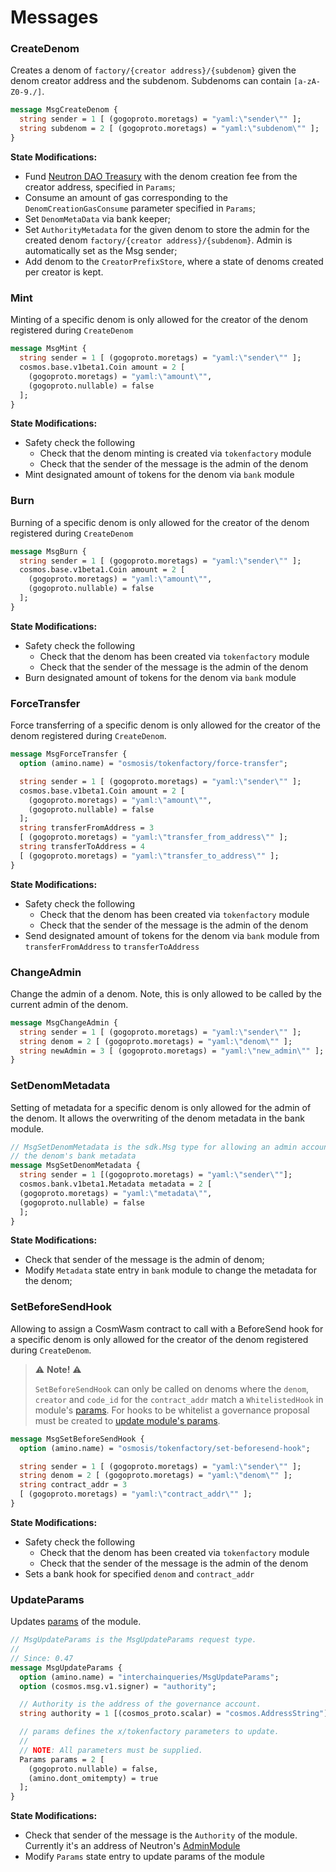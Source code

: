 # Messages

### CreateDenom
Creates a denom of `factory/{creator address}/{subdenom}` given the denom creator address and the subdenom. Subdenoms can contain `[a-zA-Z0-9./]`.
```protobuf
message MsgCreateDenom {
  string sender = 1 [ (gogoproto.moretags) = "yaml:\"sender\"" ];
  string subdenom = 2 [ (gogoproto.moretags) = "yaml:\"subdenom\"" ];
}
```

**State Modifications:**
- Fund [Neutron DAO Treasury](/neutron/dao/overview) with the denom creation fee from the creator address, specified in `Params`;
- Consume an amount of gas corresponding to the `DenomCreationGasConsume` parameter specified in `Params`;
- Set `DenomMetaData` via bank keeper;
- Set `AuthorityMetadata` for the given denom to store the admin for the created denom `factory/{creator address}/{subdenom}`. Admin is automatically set as the Msg sender;
- Add denom to the `CreatorPrefixStore`, where a state of denoms created per creator is kept.

### Mint
Minting of a specific denom is only allowed for the creator of the denom registered during `CreateDenom`
```protobuf
message MsgMint {
  string sender = 1 [ (gogoproto.moretags) = "yaml:\"sender\"" ];
  cosmos.base.v1beta1.Coin amount = 2 [
    (gogoproto.moretags) = "yaml:\"amount\"",
    (gogoproto.nullable) = false
  ];
}
```

**State Modifications:**
- Safety check the following
  - Check that the denom minting is created via `tokenfactory` module
  - Check that the sender of the message is the admin of the denom
- Mint designated amount of tokens for the denom via `bank` module



### Burn
Burning of a specific denom is only allowed for the creator of the denom registered during `CreateDenom`
```protobuf
message MsgBurn {
  string sender = 1 [ (gogoproto.moretags) = "yaml:\"sender\"" ];
  cosmos.base.v1beta1.Coin amount = 2 [
    (gogoproto.moretags) = "yaml:\"amount\"",
    (gogoproto.nullable) = false
  ];
}
```

**State Modifications:**
- Safety check the following
  - Check that the denom has been created via `tokenfactory` module
  - Check that the sender of the message is the admin of the denom
- Burn designated amount of tokens for the denom via `bank` module



### ForceTransfer
Force transferring of a specific denom is only allowed for the creator of the denom registered during `CreateDenom`.
```protobuf
message MsgForceTransfer {
  option (amino.name) = "osmosis/tokenfactory/force-transfer";

  string sender = 1 [ (gogoproto.moretags) = "yaml:\"sender\"" ];
  cosmos.base.v1beta1.Coin amount = 2 [
    (gogoproto.moretags) = "yaml:\"amount\"",
    (gogoproto.nullable) = false
  ];
  string transferFromAddress = 3
  [ (gogoproto.moretags) = "yaml:\"transfer_from_address\"" ];
  string transferToAddress = 4
  [ (gogoproto.moretags) = "yaml:\"transfer_to_address\"" ];
}
```

**State Modifications:**
- Safety check the following
  - Check that the denom has been created via `tokenfactory` module
  - Check that the sender of the message is the admin of the denom
- Send designated amount of tokens for the denom via `bank` module from `transferFromAddress` to `transferToAddress`



### ChangeAdmin
Change the admin of a denom. Note, this is only allowed to be called by the current admin of the denom.

```protobuf
message MsgChangeAdmin {
  string sender = 1 [ (gogoproto.moretags) = "yaml:\"sender\"" ];
  string denom = 2 [ (gogoproto.moretags) = "yaml:\"denom\"" ];
  string newAdmin = 3 [ (gogoproto.moretags) = "yaml:\"new_admin\"" ];
}
```



### SetDenomMetadata
Setting of metadata for a specific denom is only allowed for the admin of the denom.
It allows the overwriting of the denom metadata in the bank module.

```protobuf
// MsgSetDenomMetadata is the sdk.Msg type for allowing an admin account to set
// the denom's bank metadata
message MsgSetDenomMetadata {
  string sender = 1 [(gogoproto.moretags) = "yaml:\"sender\""];
  cosmos.bank.v1beta1.Metadata metadata = 2 [
  (gogoproto.moretags) = "yaml:\"metadata\"",
  (gogoproto.nullable) = false
  ];
}
```

**State Modifications:**

- Check that sender of the message is the admin of denom;
- Modify `Metadata` state entry in `bank` module to change the metadata for the denom;



### SetBeforeSendHook
Allowing to assign a CosmWasm contract to call with a BeforeSend hook for a specific denom is only allowed for the creator of the denom registered during `CreateDenom`.

> :warning: **Note!** :warning:
>
> `SetBeforeSendHook` can only be called on denoms where the `denom`, `creator` and
> `code_id` for the `contract_addr` match a `WhitelistedHook` in module's [params](/neutron/modules/3rdparty/osmosis/tokenfactory/params).
> For hooks to be whitelist a governance proposal must be created to [update module's params](/neutron/modules/3rdparty/osmosis/tokenfactory/messages#updateparams).

```protobuf
message MsgSetBeforeSendHook {
  option (amino.name) = "osmosis/tokenfactory/set-beforesend-hook";

  string sender = 1 [ (gogoproto.moretags) = "yaml:\"sender\"" ];
  string denom = 2 [ (gogoproto.moretags) = "yaml:\"denom\"" ];
  string contract_addr = 3
  [ (gogoproto.moretags) = "yaml:\"contract_addr\"" ];
}
```

**State Modifications:**
- Safety check the following
  - Check that the denom has been created via `tokenfactory` module
  - Check that the sender of the message is the admin of the denom
- Sets a bank hook for specified `denom` and `contract_addr`



### UpdateParams
Updates [params](/neutron/modules/3rdparty/osmosis/tokenfactory/params) of the module.

```protobuf
// MsgUpdateParams is the MsgUpdateParams request type.
//
// Since: 0.47
message MsgUpdateParams {
  option (amino.name) = "interchainqueries/MsgUpdateParams";
  option (cosmos.msg.v1.signer) = "authority";

  // Authority is the address of the governance account.
  string authority = 1 [(cosmos_proto.scalar) = "cosmos.AddressString"];

  // params defines the x/tokenfactory parameters to update.
  //
  // NOTE: All parameters must be supplied.
  Params params = 2 [
    (gogoproto.nullable) = false,
    (amino.dont_omitempty) = true
  ];
}
```

**State Modifications:**

- Check that sender of the message is the `Authority` of the module. Currently it's an address of Neutron's [AdminModule](/neutron/modules/admin-module/overview)
- Modify `Params` state entry to update params of the module
